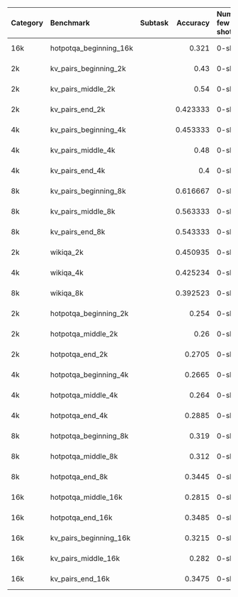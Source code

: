 | Category   | Benchmark              | Subtask   |   Accuracy | Number few shot   | Model                |
|:-----------|:-----------------------|:----------|-----------:|:------------------|:---------------------|
| 16k        | hotpotqa_beginning_16k |           |   0.321    | 0-shot            | openai/gpt-3.5-turbo |
| 2k         | kv_pairs_beginning_2k  |           |   0.43     | 0-shot            | openai/gpt-3.5-turbo |
| 2k         | kv_pairs_middle_2k     |           |   0.54     | 0-shot            | openai/gpt-3.5-turbo |
| 2k         | kv_pairs_end_2k        |           |   0.423333 | 0-shot            | openai/gpt-3.5-turbo |
| 4k         | kv_pairs_beginning_4k  |           |   0.453333 | 0-shot            | openai/gpt-3.5-turbo |
| 4k         | kv_pairs_middle_4k     |           |   0.48     | 0-shot            | openai/gpt-3.5-turbo |
| 4k         | kv_pairs_end_4k        |           |   0.4      | 0-shot            | openai/gpt-3.5-turbo |
| 8k         | kv_pairs_beginning_8k  |           |   0.616667 | 0-shot            | openai/gpt-3.5-turbo |
| 8k         | kv_pairs_middle_8k     |           |   0.563333 | 0-shot            | openai/gpt-3.5-turbo |
| 8k         | kv_pairs_end_8k        |           |   0.543333 | 0-shot            | openai/gpt-3.5-turbo |
| 2k         | wikiqa_2k              |           |   0.450935 | 0-shot            | openai/gpt-3.5-turbo |
| 4k         | wikiqa_4k              |           |   0.425234 | 0-shot            | openai/gpt-3.5-turbo |
| 8k         | wikiqa_8k              |           |   0.392523 | 0-shot            | openai/gpt-3.5-turbo |
| 2k         | hotpotqa_beginning_2k  |           |   0.254    | 0-shot            | openai/gpt-3.5-turbo |
| 2k         | hotpotqa_middle_2k     |           |   0.26     | 0-shot            | openai/gpt-3.5-turbo |
| 2k         | hotpotqa_end_2k        |           |   0.2705   | 0-shot            | openai/gpt-3.5-turbo |
| 4k         | hotpotqa_beginning_4k  |           |   0.2665   | 0-shot            | openai/gpt-3.5-turbo |
| 4k         | hotpotqa_middle_4k     |           |   0.264    | 0-shot            | openai/gpt-3.5-turbo |
| 4k         | hotpotqa_end_4k        |           |   0.2885   | 0-shot            | openai/gpt-3.5-turbo |
| 8k         | hotpotqa_beginning_8k  |           |   0.319    | 0-shot            | openai/gpt-3.5-turbo |
| 8k         | hotpotqa_middle_8k     |           |   0.312    | 0-shot            | openai/gpt-3.5-turbo |
| 8k         | hotpotqa_end_8k        |           |   0.3445   | 0-shot            | openai/gpt-3.5-turbo |
| 16k        | hotpotqa_middle_16k    |           |   0.2815   | 0-shot            | openai/gpt-3.5-turbo |
| 16k        | hotpotqa_end_16k       |           |   0.3485   | 0-shot            | openai/gpt-3.5-turbo |
| 16k        | kv_pairs_beginning_16k |           |   0.3215   | 0-shot            | openai/gpt-3.5-turbo |
| 16k        | kv_pairs_middle_16k    |           |   0.282    | 0-shot            | openai/gpt-3.5-turbo |
| 16k        | kv_pairs_end_16k       |           |   0.3475   | 0-shot            | openai/gpt-3.5-turbo |